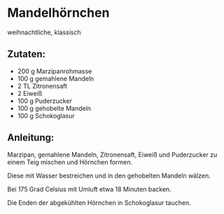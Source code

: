 Mandelhörnchen
===
weihnachtliche, klassisch

Zutaten:
---
- 200 g Marzipanrohmasse
- 100 g gemahlene Mandeln
- 2 TL Zitronensaft
- 2  Eiweiß
- 100 g Puderzucker
- 100 g gehobelte Mandeln
- 100 g Schokoglasur

Anleitung:
---
Marzipan, gemahlene Mandeln, Zitronensaft, Eiweiß und Puderzucker zu einem Teig mischen und Hörnchen formen.

Diese mit Wasser bestreichen und in den gehobelten Mandeln wälzen.

Bei 175 Grad Celsius mit Umluft etwa 18 Minuten backen.

Die Enden der abgekühlten Hörnchen in Schokoglasur tauchen.